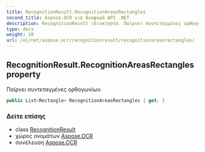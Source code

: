 ```yaml
---
title: RecognitionResult.RecognitionAreasRectangles
second_title: Aspose.OCR για Αναφορά API .NET
description: RecognitionResult ιδιοκτησία. Παίρνει συντεταγμένες ορθογωνίων.
type: docs
weight: 20
url: /el/net/aspose.ocr/recognitionresult/recognitionareasrectangles/
---
```

## RecognitionResult.RecognitionAreasRectangles property

Παίρνει συντεταγμένες ορθογωνίων.

```csharp
public List<Rectangle> RecognitionAreasRectangles { get; }
```

### Δείτε επίσης

* class [RecognitionResult](../)
* χώρος ονομάτων [Aspose.OCR](../../recognitionresult/)
* συνέλευση [Aspose.OCR](../../../)


